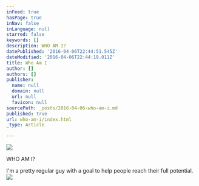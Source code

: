 ```yaml
---
inFeed: true
hasPage: true
inNav: false
inLanguage: null
starred: false
keywords: []
description: WHO AM I?
datePublished: '2016-04-06T22:44:51.545Z'
dateModified: '2016-04-06T22:44:19.011Z'
title: Who Am I
author: []
authors: []
publisher:
  name: null
  domain: null
  url: null
  favicon: null
sourcePath: _posts/2016-04-06-who-am-i.md
published: true
url: who-am-i/index.html
_type: Article

---
```

![](https://the-grid-user-content.s3-us-west-2.amazonaws.com/a8a04474-205d-41cd-8352-07aefd0ed32f.jpg)

WHO AM I?

I'm a pretty regular guy with a goal to help people reach their full potential.
![](https://the-grid-user-content.s3-us-west-2.amazonaws.com/9587b21d-0677-4188-a690-4e944f924348.jpg)